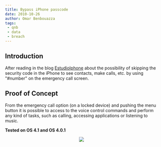 ```yaml
---
title: Bypass iPhone passcode
date: 2010-10-26
author: Omar Benbouazza
tags:
 - qnb
 - data
 - breach
---
```

## Introduction

After reading in the blog [EstudioIphone](#) about the possibility of skipping the security code in the iPhone to see contacts, make calls, etc. by using "#number" on the emergency call screen.

## Proof of Concept

From the emergency call option (on a locked device) and pushing the menu button it is possible to access to the voice control commands and perform any kind of tasks, such as calling, accessing applications or listening to music.

**Tested on OS 4.1 and OS 4.0.1**

<p align="center">
  <img src="https://i.imgur.com/LVqUT6D.jpg"/>
</p>
